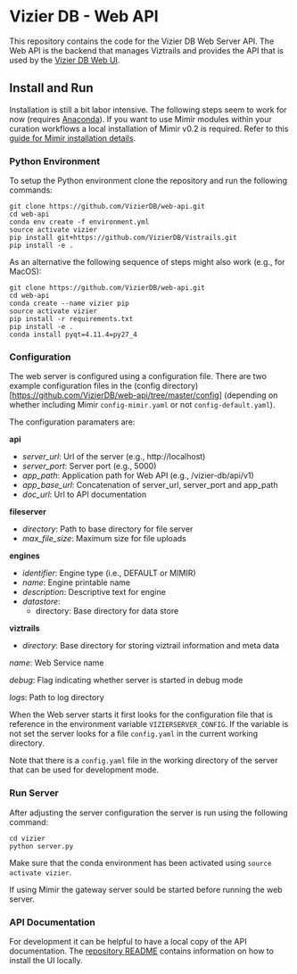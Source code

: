 # Vizier DB - Web API

This repository contains the code for the Vizier DB Web Server API. The Web API is the backend that manages Viztrails and provides the API that is used by the [Vizier DB Web UI](https://github.com/VizierDB/web-ui).

## Install and Run

Installation is still a bit labor intensive. The following steps seem to work for now (requires [Anaconda](https://conda.io/docs/user-guide/install/index.html)). If you want to use Mimir modules within your curation workflows a local installation of Mimir v0.2 is required. Refer to this [guide for Mimir installation details](https://github.com/VizierDB/Vistrails/tree/MimirPackage/vistrails/packages/mimir).

### Python Environment

To setup the Python environment clone the repository and run the following commands:

```
git clone https://github.com/VizierDB/web-api.git
cd web-api
conda env create -f environment.yml
source activate vizier
pip install git+https://github.com/VizierDB/Vistrails.git
pip install -e .
```

As an alternative the following sequence of steps might also work (e.g., for MacOS):

```
git clone https://github.com/VizierDB/web-api.git
cd web-api
conda create --name vizier pip
source activate vizier
pip install -r requirements.txt
pip install -e .
conda install pyqt=4.11.4=py27_4
```

### Configuration

The web server is configured using a configuration file. There are two example configuration files in the (config directory)[https://github.com/VizierDB/web-api/tree/master/config] (depending on whether including Mimir ```config-mimir.yaml``` or not ```config-default.yaml```).

The configuration paramaters are:

**api**
- *server_url*: Url of the server (e.g., http://localhost)
- *server_port*: Server port (e.g., 5000)
- *app_path*: Application path for Web API (e.g., /vizier-db/api/v1)
- *app_base_url*: Concatenation of server_url, server_port and app_path
- *doc_url*: Url to API documentation

**fileserver**
- *directory*: Path to base directory for file server
- *max_file_size*: Maximum size for file uploads

**engines**
- *identifier*: Engine type (i.e., DEFAULT or MIMIR)
- *name*: Engine printable name
- *description*: Descriptive text for engine
- *datastore*:
  - directory: Base directory for data store

**viztrails**
 - *directory*: Base directory for storing viztrail information and meta data

*name*: Web Service name

*debug*: Flag indicating whether server is started in debug mode

*logs*: Path to log directory

When the Web server starts it first looks for the configuration file that is reference in the environment variable ```VIZIERSERVER_CONFIG```. If the variable is not set the server looks for a file ```config.yaml``` in the current working directory.

Note that there is a ```config.yaml``` file in the working directory of the server that can be used for development mode.

### Run Server

After adjusting the server configuration the server is run using the following command:

```
cd vizier
python server.py
```

Make sure that the conda environment has been activated using ```source activate vizier```.

If using Mimir the gateway server sould be started before running the web server.

### API Documentation

For development it can be helpful to have a local copy of the API documentation. The [repository README](https://github.com/VizierDB/webapi-swagger-ui) contains information on how to install the UI locally.
